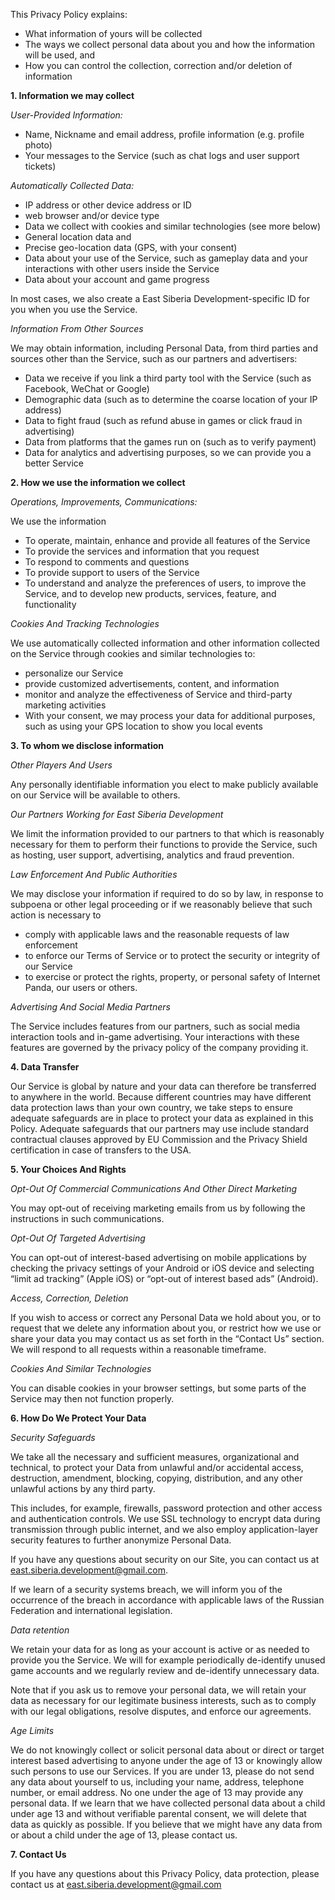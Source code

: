 This Privacy Policy explains:

- What information of yours will be collected
- The ways we collect personal data about you and how the information will be used, and
- How you can control the collection, correction and/or deletion of information

**1. Information we may collect**

_User-Provided Information:_

- Name, Nickname and email address, profile information (e.g. profile photo)
- Your messages to the Service (such as chat logs and user support tickets)

_Automatically Collected Data:_

- IP address or other device address or ID
- web browser and/or device type
- Data we collect with cookies and similar technologies (see more below)
- General location data and
- Precise geo-location data (GPS, with your consent)
- Data about your use of the Service, such as gameplay data and your interactions with other users inside the Service
- Data about your account and game progress

In most cases, we also create a East Siberia Development-specific ID for you when you use the Service.

_Information From Other Sources_

We may obtain information, including Personal Data, from third parties and sources other than the Service, such as our partners and advertisers:

- Data we receive if you link a third party tool with the Service (such as Facebook, WeChat or Google)
- Demographic data (such as to determine the coarse location of your IP address)
- Data to fight fraud (such as refund abuse in games or click fraud in advertising)
- Data from platforms that the games run on (such as to verify payment)
- Data for analytics and advertising purposes, so we can provide you a better Service

**2. How we use the information we collect**

_Operations, Improvements, Communications:_

We use the information

- To operate, maintain, enhance and provide all features of the Service
- To provide the services and information that you request
- To respond to comments and questions
- To provide support to users of the Service
- To understand and analyze the preferences of users, to improve the Service, and to develop new products, services, feature, and functionality

_Cookies And Tracking Technologies_

We use automatically collected information and other information collected on the Service through cookies and similar technologies to:

- personalize our Service
- provide customized advertisements, content, and information
- monitor and analyze the effectiveness of Service and third-party marketing activities
- With your consent, we may process your data for additional purposes, such as using your GPS location to show you local events

**3. To whom we disclose information**

_Other Players And Users_

Any personally identifiable information you elect to make publicly available on our Service will be available to others.

_Our Partners Working for East Siberia Development_

We limit the information provided to our partners to that which is reasonably necessary for them to perform their functions to provide the Service, such as hosting, user support, advertising, analytics and fraud prevention.

_Law Enforcement And Public Authorities_

We may disclose your information if required to do so by law, in response to subpoena or other legal proceeding or if we reasonably believe that such action is necessary to

- comply with applicable laws and the reasonable requests of law enforcement
- to enforce our Terms of Service or to protect the security or integrity of our Service
- to exercise or protect the rights, property, or personal safety of Internet Panda, our users or others.

_Advertising And Social Media Partners_

The Service includes features from our partners, such as social media interaction tools and in-game advertising. Your interactions with these features are governed by the privacy policy of the company providing it.

**4. Data Transfer**

Our Service is global by nature and your data can therefore be transferred to anywhere in the world. Because different countries may have different data protection laws than your own country, we take steps to ensure adequate safeguards are in place to protect your data as explained in this Policy. Adequate safeguards that our partners may use include standard contractual clauses approved by EU Commission and the Privacy Shield certification in case of transfers to the USA.

**5. Your Choices And Rights**

_Opt-Out Of Commercial Communications And Other Direct Marketing_

You may opt-out of receiving marketing emails from us by following the instructions in such communications.

_Opt-Out Of Targeted Advertising_

You can opt-out of interest-based advertising on mobile applications by checking the privacy settings of your Android or iOS device and selecting “limit ad tracking” (Apple iOS) or “opt-out of interest based ads” (Android).

_Access, Correction, Deletion_

If you wish to access or correct any Personal Data we hold about you, or to request that we delete any information about you, or restrict how we use or share your data you may contact us as set forth in the “Contact Us” section. We will respond to all requests within a reasonable timeframe.

_Cookies And Similar Technologies_

You can disable cookies in your browser settings, but some parts of the Service may then not function properly.

**6. How Do We Protect Your Data**

_Security Safeguards_

We take all the necessary and sufficient measures, organizational and technical, to protect your Data from unlawful and/or accidental access, destruction, amendment, blocking, copying, distribution, and any other unlawful actions by any third party.

This includes, for example, firewalls, password protection and other access and authentication controls. We use SSL technology to encrypt data during transmission through public internet, and we also employ application-layer security features to further anonymize Personal Data.

If you have any questions about security on our Site, you can contact us at east.siberia.development@gmail.com.

If we learn of a security systems breach, we will inform you of the occurrence of the breach in accordance with applicable laws of the Russian Federation and international legislation.

_Data retention_

We retain your data for as long as your account is active or as needed to provide you the Service. We will for example periodically de-identify unused game accounts and we regularly review and de-identify unnecessary data.

Note that if you ask us to remove your personal data, we will retain your data as necessary for our legitimate business interests, such as to comply with our legal obligations, resolve disputes, and enforce our agreements.

_Age Limits_

We do not knowingly collect or solicit personal data about or direct or target interest based advertising to anyone under the age of 13 or knowingly allow such persons to use our Services. If you are under 13, please do not send any data about yourself to us, including your name, address, telephone number, or email address. No one under the age of 13 may provide any personal data. If we learn that we have collected personal data about a child under age 13 and without verifiable parental consent, we will delete that data as quickly as possible. If you believe that we might have any data from or about a child under the age of 13, please contact us.

**7. Contact Us**

If you have any questions about this Privacy Policy, data protection, please contact us at east.siberia.development@gmail.com

